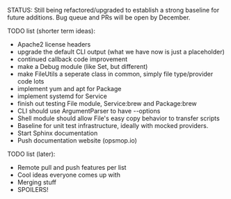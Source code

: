 STATUS: Still being refactored/upgraded to establish a strong baseline for future additions.
Bug queue and PRs will be open by December.

TODO list (shorter term ideas):

* Apache2 license headers
* upgrade the default CLI output (what we have now is just a placeholder)
* continued callback code improvement
* make a Debug module (like Set, but different)
* make FileUtils a seperate class in common, simply file type/provider code lots
* implement yum and apt for Package
* implement systemd for Service
* finish out testing File module, Service:brew and Package:brew
* CLI should use ArgumentParser to have --options
* Shell module should allow File's easy copy behavior to transfer scripts
* Baseline for unit test infrastructure, ideally with mocked providers.
* Start Sphinx documentation
* Push documentation website (opsmop.io)

TODO list (later):

* Remote pull and push features per list
* Cool ideas everyone comes up with
* Merging stuff
* SPOILERS!


